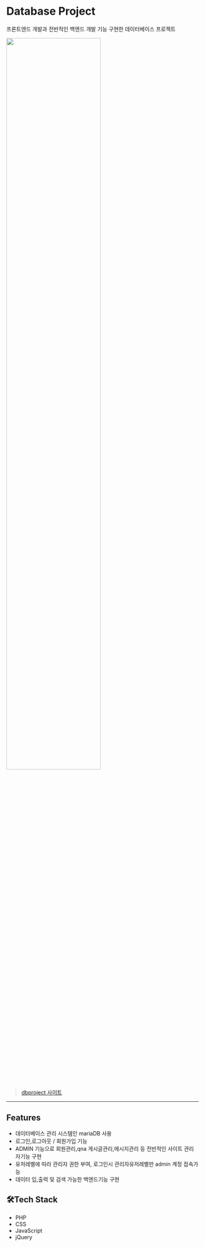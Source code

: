 # Database Project
프론트엔드 개발과 전반적인 백엔드 개발 기능 구현한 데이터베이스 프로젝트

<img src="https://user-images.githubusercontent.com/77706805/112939308-3366d100-9166-11eb-9751-660851b5c111.jpg" width="70%">

> [dbproject 사이트](http://shj6837.dothome.co.kr/gold/)

----

## Features
- 데이터베이스 관리 시스템인 mariaDB 사용
- 로그인,로그아웃 / 회원가입 기능
- ADMIN 기능으로 회원관리,qna 게시글관리,메시지관리 등 전반적인 사이트 관리자기능 구현
- 유저레벨에 따라 관리자 권한 부여, 로그인시 관리자유저레벨만 admin 계정 접속가능
- 데이터 입,출력 및 검색 가능한 백엔드기능 구현

## 🛠Tech Stack
- PHP
- CSS
- JavaScript
- jQuery

